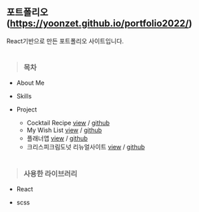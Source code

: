 ## 포트폴리오 (https://yoonzet.github.io/portfolio2022/)

React기반으로 만든 포트폴리오 사이트입니다.
#

> ### 목차

- About Me
- Skills
- Project

  - Cocktail Recipe [view](https://yoonzet.github.io/cocktailRecipe/) / [github](https://github.com/yoonzet/cocktailRecipe)
  - My Wish List [view](https://yoonzet.github.io/mywishlist/) / [github](https://github.com/yoonzet/mywishlist)
  - 플래너앱 [view](https://yoonzet.github.io/chromApp/) / [github](https://github.com/yoonzet/chromApp)
  - 크리스피크림도넛 리뉴얼사이트 [view](https://yoonzet.github.io/krispykreme_dounut/) / [github](https://github.com/yoonzet/krispykreme_dounut)

# 

> ### 사용한 라이브러리

- React

- scss
